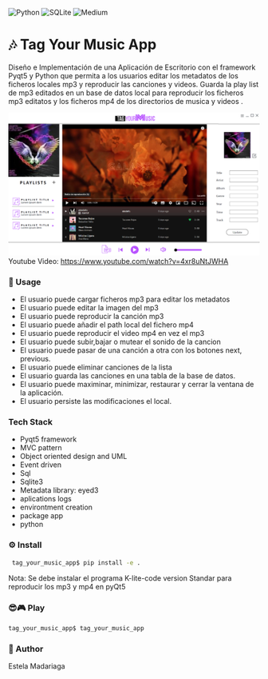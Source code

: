 ![Python](https://img.shields.io/badge/python-3670A0?style=for-the-badge&logo=python&logoColor=ffdd54) ![SQLite](https://img.shields.io/badge/sqlite-%2307405e.svg?style=for-the-badge&logo=sqlite&logoColor=white) ![Medium](https://img.shields.io/badge/Medium-12100E?style=for-the-badge&logo=medium&logoColor=white)


# 🎶 Tag Your Music App
Diseño e Implementación de una Aplicación de Escritorio  con el framework Pyqt5 y Python que permita a los usuarios editar los metadatos de los ficheros locales mp3 y reproducir las canciones y videos.
Guarda la play list de mp3 editados en un base de datos local para reproducir los ficheros mp3 editatos y los ficheros mp4 de los  directorios de musica y videos .


![Demo - Tag Your Music](https://github.com/estelacode/tag_your_music_app/blob/master/src/assets/images/ux.png)
Youtube Video: https://www.youtube.com/watch?v=4xr8uNtJWHA

### 🚀 Usage
* El usuario puede cargar ficheros mp3 para editar los metadatos
* El usuario puede editar la imagen del mp3 
* El usuario puede reproducir la canción mp3
* El usuario puede añadir el path local del fichero mp4
* El usuario puede reproducir el video mp4 en vez el mp3
* El usuario puede subir,bajar o mutear el sonido de la cancion
* El usuario puede pasar de una canción a otra con los botones next, previous.
* El usuario puede eliminar canciones de la lista
* El usuario guarda las canciones en una tabla de la base de datos.
* El usuario puede maximinar, minimizar, restaurar y cerrar la ventana de la aplicación.
* El usuario persiste las modificaciones el local.

### Tech Stack
* Pyqt5 framework
* MVC pattern
* Object oriented design and UML
* Event driven
* Sql
* Sqlite3
* Metadata library: eyed3
* aplications logs
* environtment creation
* package app
* python

### ⚙️ Install 
```bash
 tag_your_music_app$ pip install -e . 
```
Nota: Se debe instalar el programa K-lite-code version Standar para reproducir los mp3 y mp4 en pyQt5
### 😎🎮 Play 
```bash
tag_your_music_app$ tag_your_music_app
```

### 👋 Author
Estela Madariaga
